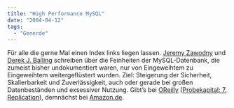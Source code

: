 ```yaml
---
title: "High Performance MySQL"
date: "2004-04-12"
tags:
  - "Generde"
---
```


Für alle die gerne Mal einen Index links liegen lassen. [Jeremy Zawodny](http://jeremy.zawodny.com/blog/) und [Derek J. Balling](http://www.oreillynet.com/cs/catalog/view/au/1759) schreiben über die Feinheiten der MySQL-Datenbank, die zumeist bisher undokumentiert waren, nur von Eingeweihtem zu Eingeweihtem weitergeflüstert wurden. Ziel: Steigerung der Sicherheit, Skalierbarkeit und Zuverlässigkeit, auch oder gerade bei großen Datenbeständen und exsessiver Nutzung. Gibt’s bei [OReilly](http://www.oreilly.com/catalog/hpmysql/) ([Probekapital: 7. Replication](http://www.oreilly.com/catalog/hpmysql/chapter/index.html)), demnächst bei [Amazon.de](http://www.amazon.de/exec/obidos/ASIN/0596003064/qid%3D/302-3827649-9527218).
